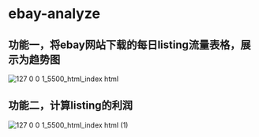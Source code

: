 ﻿# ebay-analyze

## 功能一，将ebay网站下载的每日listing流量表格，展示为趋势图
 ![127 0 0 1_5500_html_index html](https://user-images.githubusercontent.com/81677597/174519347-146d6fe9-ca5b-412c-855d-f3afe1e134fd.png)

## 功能二，计算listing的利润
![127 0 0 1_5500_html_index html (1)](https://user-images.githubusercontent.com/81677597/174519489-5c0e2427-5f5e-4446-9cdd-16f80e75d0ac.png)


